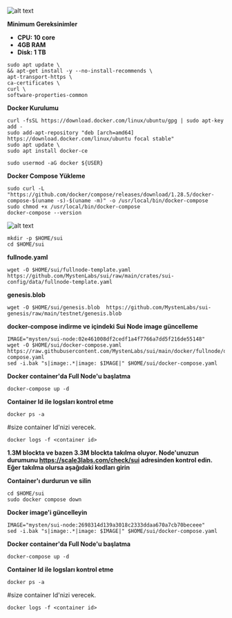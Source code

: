 ![alt text](https://i.hizliresim.com/3als2c4.png)

**Minimum Gereksinimler**

- **CPU: 10 core**
- **4GB RAM**
- **Disk: 1 TB**

```
sudo apt update \
&& apt-get install -y --no-install-recommends \
apt-transport-https \
ca-certificates \
curl \
software-properties-common
```

**Docker Kurulumu**

```
curl -fsSL https://download.docker.com/linux/ubuntu/gpg | sudo apt-key add -
sudo add-apt-repository "deb [arch=amd64] https://download.docker.com/linux/ubuntu focal stable"
sudo apt update \
sudo apt install docker-ce
```

```
sudo usermod -aG docker ${USER}
```

**Docker Compose Yükleme**

```
sudo curl -L "https://github.com/docker/compose/releases/download/1.28.5/docker-compose-$(uname -s)-$(uname -m)" -o /usr/local/bin/docker-compose
sudo chmod +x /usr/local/bin/docker-compose
docker-compose --version
```

![alt text](https://i.hizliresim.com/7ffpgc8.png)


```
mkdir -p $HOME/sui
cd $HOME/sui
```

**fullnode.yaml**

```
wget -O $HOME/sui/fullnode-template.yaml https://github.com/MystenLabs/sui/raw/main/crates/sui-config/data/fullnode-template.yaml
```

**genesis.blob**

```
wget -O $HOME/sui/genesis.blob  https://github.com/MystenLabs/sui-genesis/raw/main/testnet/genesis.blob
```

**docker-compose indirme ve içindeki Sui Node image güncelleme**

```
IMAGE="mysten/sui-node:02e461008df2cedf1a4f7766a7dd5f216de55148"
wget -O $HOME/sui/docker-compose.yaml https://raw.githubusercontent.com/MystenLabs/sui/main/docker/fullnode/docker-compose.yaml
sed -i.bak "s|image:.*|image: $IMAGE|" $HOME/sui/docker-compose.yaml
```


**Docker container'da Full Node'u başlatma**

```
docker-compose up -d
```


**Container Id ile logsları kontrol etme**

```
docker ps -a
```

#size container Id'nizi verecek.

```
docker logs -f <container id>
```


**1.3M blockta ve bazen 3.3M blockta takılma oluyor. Node'unuzun durumunu https://scale3labs.com/check/sui adresinden kontrol edin.
Eğer takılma olursa aşağıdaki kodları girin**


**Container'ı durdurun ve silin**

```
cd $HOME/sui
sudo docker compose down
```

**Docker image'i güncelleyin**

```
IMAGE="mysten/sui-node:2698314d139a3018c2333ddaa670a7cb70beceee"
sed -i.bak "s|image:.*|image: $IMAGE|" $HOME/sui/docker-compose.yaml
```

**Docker container'da Full Node'u başlatma**

```
docker-compose up -d
```


**Container Id ile logsları kontrol etme**

```
docker ps -a
```

#size container Id'nizi verecek.

```
docker logs -f <container id>
```


